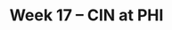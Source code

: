 ---
layout: game
title: Week 17 – CIN at PHI
season: 2004
game_id: 2004_17_CIN_PHI
away_team: CIN
home_team: PHI
---